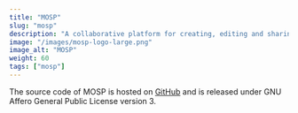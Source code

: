 ```yaml
---
title: "MOSP"
slug: "mosp"
description: "A collaborative platform for creating, editing and sharing validated JSON objects of any type."
image: "/images/mosp-logo-large.png"
image_alt: "MOSP"
weight: 60
tags: ["mosp"]
---
```





The source code of MOSP is hosted on [GitHub](https://github.com/NC3-LU/MOSP)
and is released under GNU Affero General Public License version 3.